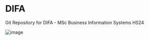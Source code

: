 # DIFA
Git Repository for DIFA - MSc Business Information Systems HS24

![image](https://github.com/user-attachments/assets/7db88286-3740-4f15-82cf-5c327f39562c)
